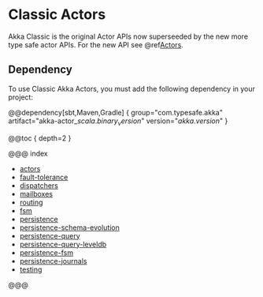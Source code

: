# Classic Actors

Akka Classic is the original Actor APIs now superseeded by the new more type safe actor APIs.
For the new API see @ref[Actors](typed/actors.md).

## Dependency

To use Classic Akka Actors, you must add the following dependency in your project:

@@dependency[sbt,Maven,Gradle] {
  group="com.typesafe.akka"
  artifact="akka-actor_$scala.binary_version$"
  version="$akka.version$"
}

@@toc { depth=2 }

@@@ index

* [actors](actors.md)
* [fault-tolerance](fault-tolerance.md)
* [dispatchers](dispatchers.md)
* [mailboxes](mailboxes.md)
* [routing](routing.md)
* [fsm](fsm.md)
* [persistence](persistence.md)
* [persistence-schema-evolution](persistence-schema-evolution.md)
* [persistence-query](persistence-query.md)
* [persistence-query-leveldb](persistence-query-leveldb.md)
* [persistence-fsm](persistence-fsm.md)
* [persistence-journals](persistence-journals.md)
* [testing](testing.md)

@@@
